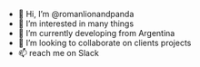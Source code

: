 - 👋 Hi, I’m @romanlionandpanda
- 👀 I’m interested in many things
- 🌱 I’m currently developing from Argentina
- 💞️ I’m looking to collaborate on clients projects
- 📫 reach me on Slack

<!---
romanlionandpanda/romanlionandpanda is a ✨ special ✨ repository 
--->
